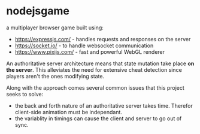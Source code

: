 # nodejsgame

a multiplayer browser game built using:
* https://expressjs.com/ - handles requests and responses on the server
* https://socket.io/ - to handle websocket communication
* https://www.pixijs.com/ - fast and powerful WebGL renderer

An authoritative server architecture means that state mutation take place **on the server**.
This alleviates the need for extensive cheat detection since players aren't the ones modifying state.

Along with the approach comes several common issues that this project seeks to solve:
* the back and forth nature of an authoritative server takes time. Therefor client-side animation must be independant.
* the variablity in timings can cause the client and server to go out of sync.
